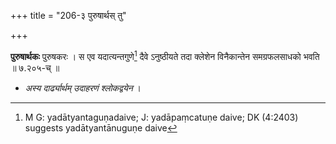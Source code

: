 +++
title = "206-३ पुरुषार्थस् तु"

+++


**पुरुषार्थकः** पुरुषकरः । स एव यदात्यन्तगुणे[^३२०] दैवे ऽनुष्ठीयते तदा क्लेशेन विनैकान्तेन समग्रफलसाधको भवति ॥ ७.२०५-च् ॥ 


[^३२०]:
     M G: yadātyantaguṇadaive; J: yadāpaṃcatuṇe daive; DK (4:2403) suggests yadātyantānuguṇe daive

- _अस्य दार्ढ्यार्थम् उदाहरणं श्लोकद्वयेन_ ।